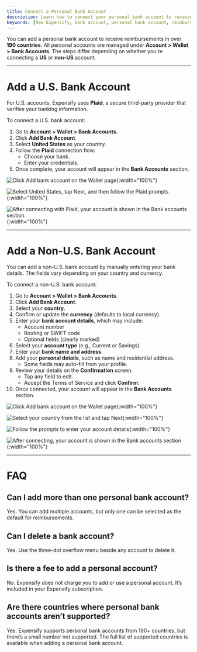```yaml
---
title: Connect a Personal Bank Account
description: Learn how to connect your personal bank account to receive reimbursements in Expensify, including support for both US and international accounts.
keywords: [New Expensify, bank account, personal bank account, reimbursements, wallet, US bank account, non-US bank account, global reimbursements]
---
```

<div id="new-expensify" markdown="1">

You can add a personal bank account to receive reimbursements in over **190 countries**. All personal accounts are managed under **Account > Wallet > Bank Accounts**. The steps differ depending on whether you're connecting a **US** or **non-US** account.

---

# Add a U.S. Bank Account

For U.S. accounts, Expensify uses **Plaid**, a secure third-party provider that verifies your banking information.

To connect a U.S. bank account:

1. Go to **Account > Wallet > Bank Accounts**.
2. Click **Add Bank Account**.
3. Select **United States** as your country.
4. Follow the **Plaid** connection flow:
   - Choose your bank.
   - Enter your credentials.
5. Once complete, your account will appear in the **Bank Accounts** section.

![Click Add bank account on the Wallet page]({{site.url}}/assets/images/ExpensiHelp-DepositAccount-1.png){:width="100%"}

![Select United States, tap Next, and then follow the Plaid prompts]({{site.url}}/assets/images/ExpensiHelp-DepositAccount-2.png){:width="100%"}

![After connecting with Plaid, your account is shown in the Bank accounts section]({{site.url}}/assets/images/ExpensiHelp-DepositAccount-3.png){:width="100%"}

---

# Add a Non-U.S. Bank Account

You can add a non-U.S. bank account by manually entering your bank details. The fields vary depending on your country and currency.

To connect a non-U.S. bank account:

1. Go to **Account > Wallet > Bank Accounts**.
2. Click **Add Bank Account**.
3. Select your **country**.
4. Confirm or update the **currency** (defaults to local currency).
5. Enter your **bank account details**, which may include:
   - Account number
   - Routing or SWIFT code
   - Optional fields (clearly marked)
6. Select your **account type** (e.g., Current or Savings).
7. Enter your **bank name and address**.
8. Add your **personal details**, such as name and residential address.
   - Some fields may auto-fill from your profile.
9. Review your details on the **Confirmation** screen.
   - Tap any field to edit.
   - Accept the Terms of Service and click **Confirm**.
10. Once connected, your account will appear in the **Bank Accounts** section.

![Click Add bank account on the Wallet page]({{site.url}}/assets/images/ExpensiHelp-DepositAccount-1.png){:width="100%"}

![Select your country from the list and tap Next]({{site.url}}/assets/images/ExpensiHelp-DepositAccount-4.png){:width="100%"}

![Follow the prompts to enter your account details]({{site.url}}/assets/images/ExpensiHelp-DepositAccount-5.png){:width="100%"}

![After connecting, your account is shown in the Bank accounts section]({{site.url}}/assets/images/ExpensiHelp-DepositAccount-6.png){:width="100%"}

---

# FAQ

## Can I add more than one personal bank account?

Yes. You can add multiple accounts, but only one can be selected as the default for reimbursements.

## Can I delete a bank account?

Yes. Use the three-dot overflow menu beside any account to delete it. 

## Is there a fee to add a personal account?

No. Expensify does not charge you to add or use a personal account. It’s included in your Expensify subscription. 

## Are there countries where personal bank accounts aren’t supported?

Yes. Expensify supports personal bank accounts from 190+ countries, but there’s a small number not supported. The full list of supported countries is available when adding a personal bank account. 

</div>
